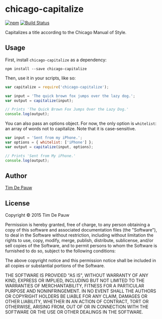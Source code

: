 # chicago-capitalize

[![npm](https://img.shields.io/npm/v/chicago-capitalize.svg)](https://www.npmjs.com/package/chicago-capitalize) [![Build Status](https://img.shields.io/travis/timdp/node-chicago-capitalize.svg)](https://travis-ci.org/timdp/node-chicago-capitalize)

Capitalizes a title according to the Chicago Manual of Style.

## Usage

First, install `chicago-capitalize` as a dependency:

```shell
npm install --save chicago-capitalize
```

Then, use it in your scripts, like so:

```js
var capitalize = require('chicago-capitalize');

var input = 'The quick brown fox jumps over the lazy dog.';
var output = capitalize(input);

// Prints 'The Quick Brown Fox Jumps Over the Lazy Dog.'
console.log(output);
```

You can also pass an options object. For now, the only option is `whitelist`:
an array of words not to capitalize. Note that it is case-sensitive.

```js
var input = 'Sent from my iPhone.';
var options = { whitelist: ['iPhone'] };
var output = capitalize(input, options);

// Prints 'Sent from My iPhone.'
console.log(output);
```

## Author

[Tim De Pauw](https://tmdpw.eu/)

## License

Copyright &copy; 2015 Tim De Pauw

Permission is hereby granted, free of charge, to any person obtaining a copy
of this software and associated documentation files (the "Software"), to deal
in the Software without restriction, including without limitation the rights
to use, copy, modify, merge, publish, distribute, sublicense, and/or sell
copies of the Software, and to permit persons to whom the Software is
furnished to do so, subject to the following conditions:

The above copyright notice and this permission notice shall be included in all
copies or substantial portions of the Software.

THE SOFTWARE IS PROVIDED "AS IS", WITHOUT WARRANTY OF ANY KIND, EXPRESS OR
IMPLIED, INCLUDING BUT NOT LIMITED TO THE WARRANTIES OF MERCHANTABILITY,
FITNESS FOR A PARTICULAR PURPOSE AND NONINFRINGEMENT. IN NO EVENT SHALL THE
AUTHORS OR COPYRIGHT HOLDERS BE LIABLE FOR ANY CLAIM, DAMAGES OR OTHER
LIABILITY, WHETHER IN AN ACTION OF CONTRACT, TORT OR OTHERWISE, ARISING FROM,
OUT OF OR IN CONNECTION WITH THE SOFTWARE OR THE USE OR OTHER DEALINGS IN THE
SOFTWARE.
